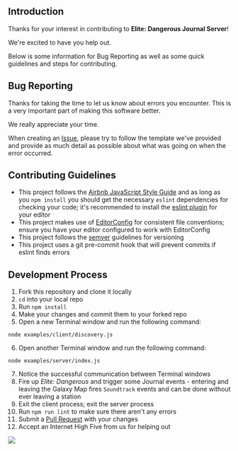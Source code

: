 
## Introduction

Thanks for your interest in contributing to **Elite: Dangerous Journal Server**!

We're excited to have you help out.

Below is some information for Bug Reporting as well as some quick guidelines and steps for contributing.

## Bug Reporting

Thanks for taking the time to let us know about errors you encounter. This
is a very important part of making this software better.

We really appreciate your time.

When creating an [Issue](https://github.com/DVDAGames/elite-dangerous-journal-server/issues),
please try to follow the template we've provided and provide as much detail as possible
about what was going on when the error occurred.

## Contributing Guidelines

- This project follows the [Airbnb JavaScript Style Guide](https://github.com/airbnb/javascript)
and as long as you `npm install` you should get the necessary `eslint` dependencies for checking
your code; it's recommended to install the [eslint plugin](https://eslint.org/docs/user-guide/integrations)
for your editor
- This project makes use of [EditorConfig](http://editorconfig.org/) for consistent file conventions;
ensure you have your editor configured to work with EditorConfig
- This project follows the [semver](http://semver.org/) guidelines for versioning
- This project uses a git pre-commit hook that will prevent commits if eslint finds errors

## Development Process

1. Fork this repository and clone it locally
2. `cd` into your local repo
3. Run `npm install`
4. Make your changes and commit them to your forked repo
5. Open a new Terminal window and run the following command:
```shell
node examples/client/discovery.js
```
6. Open another Terminal window and run the following command:
```shell
node examples/server/index.js
```
7. Notice the successful communication between Terminal windows
8. Fire up *Elite: Dangerous* and trigger some Journal events - entering and leaving the
Galaxy Map fires `Soundtrack` events and can be done without ever leaving a station
9. Exit the client process; exit the server process
10. Run `npm run lint` to make sure there aren't any errors
11. Submit a [Pull Request](https://github.com/DVDAGames/elite-dangerous-journal-server/pulls)
with your changes
12. Accept an Internet High Five from us for helping out

![](https://media.giphy.com/media/wrzf9P70YWLJK/giphy.gif)
